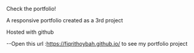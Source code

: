 Check the portfolio! 

A responsive portfolio created as a 3rd project 

Hosted with github 


--Open this url :https://fiqrithoybah.github.io/
to see my portfolio project
